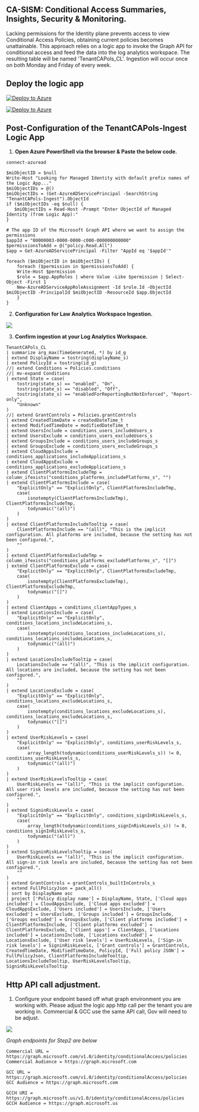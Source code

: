 ## CA-SISM: Conditional Access Summaries, Insights, Security & Monitoring. ##

Lacking permissions for the Identity plane prevents access to view Conditional Access Policies, obtaining current policies becomes unattainable. This approach relies on a logic app to invoke the Graph API for conditional access and feed the data into the log analytics workspace. The resulting table will be named 'TenantCAPols_CL'. Ingestion will occur once on both Monday and Friday of every week.

## Deploy the logic app

[![Deploy to Azure](https://aka.ms/deploytoazurebutton)](https://portal.azure.com/#create/Microsoft.Template/uri/https%3A%2F%2Fraw.githubusercontent.com%2FCyberlorians%2FLogicApps%2Fmain%2FTenantCAPols-Ingest.json)


[![Deploy to Azure](https://aka.ms/deploytoazurebutton)](https://portal.azure.com/#create/Microsoft.Template/uri/https%3A%2F%2Fraw.githubusercontent.com%2FCyberlorians%2FLogicApps%2Fmain%2FAutoCAPExclude.json)


## Post-Configuration of the TenantCAPols-Ingest Logic App


1.  **Open Azure PowerShell via the browser & Paste the below code.**

```
connect-azuread

$miObjectID = $null
Write-Host "Looking for Managed Identity with default prefix names of the Logic App..."
$miObjectIDs = @()
$miObjectIDs = (Get-AzureADServicePrincipal -SearchString "TenantCAPols-Ingest").ObjectId
if ($miObjectIDs -eq $null) {
   $miObjectIDs = Read-Host -Prompt "Enter ObjectId of Managed Identity (from Logic App):"
}

# The app ID of the Microsoft Graph API where we want to assign the permissions
$appId = "00000003-0000-0000-c000-000000000000"
$permissionsToAdd = @("policy.Read.All")
$app = Get-AzureADServicePrincipal -Filter "AppId eq '$appId'"

foreach ($miObjectID in $miObjectIDs) {
    foreach ($permission in $permissionsToAdd) {
    Write-Host $permission
    $role = $app.AppRoles | where Value -Like $permission | Select-Object -First 1
    New-AzureADServiceAppRoleAssignment -Id $role.Id -ObjectId $miObjectID -PrincipalId $miObjectID -ResourceId $app.ObjectId
    }
}
```
2. **Configuration for Law Analytics Workspace Ingestion.**

![](https://github.com/Cyberlorians/uploadedimages/blob/main/cacismlaw.png)

3. **Confirm ingestion at your Log Analytics Workspace.**

```
TenantCAPols_CL
| summarize arg_max(TimeGenerated, *) by id_g
| extend DisplayName = tostring(displayName_s)
| extend PolicyId = tostring(id_g)
//| extend Conditions = Policies.conditions
//| mv-expand Conditions
| extend State = case(
    tostring(state_s) == "enabled", "On",
    tostring(state_s) == "disabled", "Off",
    tostring(state_s) == "enabledForReportingButNotEnforced", "Report-only",
    "Unknown"
)
//| extend GrantControls = Policies.grantControls
| extend CreatedTimeDate = createdDateTime_t
| extend ModifiedTimeDate = modifiedDateTime_t
| extend UsersInclude = conditions_users_includeUsers_s
| extend UsersExclude = conditions_users_excludeUsers_s
| extend GroupsInclude = conditions_users_includeGroups_s
| extend GroupsExclude = conditions_users_excludeGroups_s
| extend CloudAppsInclude = conditions_applications_includeApplications_s
| extend CloudAppsExclude = conditions_applications_excludeApplications_s
| extend ClientPlatformsIncludeTmp = column_ifexists("conditions_platforms_includePlatforms_s", "")
| extend ClientPlatformsInclude = case(
    "ExplicitOnly" == "ExplicitOnly", ClientPlatformsIncludeTmp,
    case(
        isnotempty(ClientPlatformsIncludeTmp), ClientPlatformsIncludeTmp, 
        todynamic("(all)")
    )
)
| extend ClientPlatformsIncludeTooltip = case(
    ClientPlatformsInclude == "(all)", "This is the implicit configuration. All platforms are included, because the setting has not been configured.",
    ""
)
| extend ClientPlatformsExcludeTmp = column_ifexists("conditions_platforms_excludePlatforms_s", "[]")
| extend ClientPlatformsExclude = case(
    "ExplicitOnly" == "ExplicitOnly", ClientPlatformsExcludeTmp,
    case(
        isnotempty(ClientPlatformsExcludeTmp), ClientPlatformsExcludeTmp,
        todynamic("[]")
    )
)
| extend ClientApps = conditions_clientAppTypes_s
| extend LocationsInclude = case(
    "ExplicitOnly" == "ExplicitOnly", conditions_locations_includeLocations_s,
    case(
        isnotempty(conditions_locations_includeLocations_s), conditions_locations_includeLocations_s,
        todynamic("(all)")
    )
)
| extend LocationsIncludeTooltip = case(
    LocationsInclude == "(all)", "This is the implicit configuration. All locations are included, because the setting has not been configured.",
    ""
)
| extend LocationsExclude = case(
    "ExplicitOnly" == "ExplicitOnly", conditions_locations_excludeLocations_s,
    case(
        isnotempty(conditions_locations_excludeLocations_s), conditions_locations_excludeLocations_s,
        todynamic("[]")
    )
)
| extend UserRiskLevels = case(
    "ExplicitOnly" == "ExplicitOnly", conditions_userRiskLevels_s,
    case(
        array_length(todynamic(conditions_userRiskLevels_s)) != 0, conditions_userRiskLevels_s,
        todynamic("(all)")
    )
)
| extend UserRiskLevelsTooltip = case(
    UserRiskLevels == "(all)", "This is the implicit configuration. All user risk levels are included, because the setting has not been configured.",
    ""
)
| extend SigninRiskLevels = case(
    "ExplicitOnly" == "ExplicitOnly", conditions_signInRiskLevels_s,
    case(
        array_length(todynamic(conditions_signInRiskLevels_s)) != 0, conditions_signInRiskLevels_s,
        todynamic("(all)")
    )
)
| extend SigninRiskLevelsTooltip = case(
    UserRiskLevels == "(all)", "This is the implicit configuration. All sign-in risk levels are included, because the setting has not been configured.",
    ""
)
| extend GrantControls = grantControls_builtInControls_s
| extend FullPolicyJson = pack_all()
| sort by DisplayName asc
| project ['Policy display name'] = DisplayName, State, ['Cloud apps included'] = CloudAppsInclude, ['Cloud apps excluded'] = CloudAppsExclude, ['Users included'] = UsersInclude, ['Users excluded'] = UsersExclude, ['Groups included'] = GroupsInclude, ['Groups excluded'] = GroupsExclude, ['Client platforms included'] = ClientPlatformsInclude, ['Client platforms excluded'] = ClientPlatformsExclude, ['Client apps'] = ClientApps, ['Locations included'] = LocationsInclude, ['Locations excluded'] = LocationsExclude, ['User risk levels'] = UserRiskLevels, ['Sign-in risk levels'] = SigninRiskLevels, ['Grant controls'] = GrantControls, CreatedTimeDate, ModifiedTimeDate, PolicyId, ['Full policy JSON'] = FullPolicyJson, ClientPlatformsIncludeTooltip, LocationsIncludeTooltip, UserRiskLevelsTooltip, SigninRiskLevelsTooltip
```

## Http API call adjustment. 

1. Configure your endpoint based off what graph environment you are working with. Please adjust the logic app http call per the tenant you are working in. Commercial & GCC use the same API call, Gov will need to be adjust.

![](https://github.com/Cyberlorians/uploadedimages/blob/main/autocapgetcond.png)

*Graph endpoints for Step2 are below*

```
Commercial URL = https://graph.microsoft.com/v1.0/identity/conditionalAccess/policies
Commercial Audience = https://graph.microsoft.com

GCC URL = https://graph.microsoft.com/v1.0/identity/conditionalAccess/policies
GCC Audience = https://graph.microsoft.com

GCCH URI = https://graph.microsoft.us/v1.0/identity/conditionalAccess/policies
GCCH Audience = https://graph.microsoft.us
```


